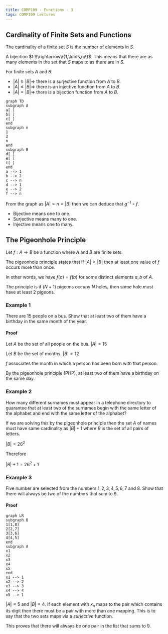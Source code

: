 ```yaml
---
title: COMP109 - Functions - 3
tags: COMP109 Lectures
---
```

## Cardinality of Finite Sets and Functions
The cardinality of a finite set $S$ is the number of elements in $S$.

A bijection $f:S\rightarrow\\{1,\ldots,n\\}$. This means that there are as many elements in the set that $S$ maps to as there are in $S$.

For finite sets $A$ and $B$:

* $\vert A\vert \geq\vert B\vert \Rightarrow$ there is a surjective function from $A$ to $B$.
* $\vert A\vert \leq\vert B\vert \Rightarrow$ there is an injective function from $A$ to $B$.
* $\vert A\vert =\vert B\vert \Rightarrow$ there is a bijection function from $A$ to $B$.

```mermaid
graph TD
subgraph A
a[ ]
b[ ]
c[ ]
end
subgraph n
1
2
n
end
subgraph B
d[ ]
e[ ]
f[ ]
end
a --> 1
b --> 2
c --> n
d --> 1
e --> 2
f --> n
```

From the graph as $\vert A\vert =n=\vert B\vert$ then we can deduce that $g^{-1}\circ f$. 

* Bijective means one to one.
* Surjective means many to one.
* Injective means one to many.

## The Pigeonhole Principle
Let $f:A\rightarrow B$ be a function where $A$ and $B$ are finite sets.

The pigeonhole principle states that if $\vert A\vert >\vert B\vert$ then at least one value of $f$ occurs more than once.

In other words, we have $f(a)=f(b)$ for some distinct elements $a,b$ of $A$.

The principle is if $(N+1)$ pigeons occupy $N$ holes, then some hole must have at least 2 pigeons.

### Example 1
There are 15 people on a bus. Show that at least two of them have a birthday in the same month of the year.

#### Proof
Let $A$ be the set of all people on the bus. $\vert A\vert =15$

Let $B$ be the set of months. $\vert B\vert =12$

$f$ associates the month in which a person has been born with that person.

By the pigeonhole principle (PHP), at least two of them have a birthday on the same day.

### Example 2
How many different surnames must appear in a telephone directory to guarantee that at least two of the surnames begin with the same letter of the alphabet and end with the same letter of the alphabet?

If we are solving this by the pigeonhole principle then the set $A$ of names must have same cardinality as $\vert B\vert +1$ where $B$ is the set of all pairs of letters. 

$\vert B\vert =26^2$

Therefore

$\vert B\vert +1=26^2+1$

### Example 3
Five number are selected from the numbers $1,2,3,4,5,6,7$ and $8$. Show that there will always be two of the numbers that sum to $9$.

#### Proof
```mermaid
graph LR
subgraph B
1[1,8]
2[2,7]
3[3,6]
4[4,5]
end
subgraph A
x1
x2
x3
x4
x5
end
x1 --> 1
x2 --> 2
x3 --> 3
x4 --> 4
x5 --> 1
```
$\vert A\vert =5$ and $\vert B\vert =4$. If each element with $x_n$ maps to the pair which contains its digit then there must be a pair with more than one mapping. This is to say that the two sets maps via a *surjective* function.

This proves that there will always be one pair in the list that sums to 9.
